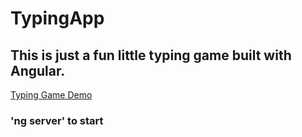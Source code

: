 # TypingApp

## This is just a fun little typing game built with Angular.

[Typing Game Demo](https://dylan-typing.netlify.com)

### 'ng server' to start